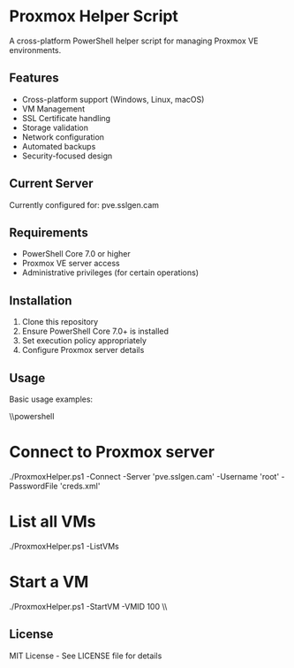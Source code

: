 # Proxmox Helper Script

A cross-platform PowerShell helper script for managing Proxmox VE environments.

## Features

- Cross-platform support (Windows, Linux, macOS)
- VM Management
- SSL Certificate handling
- Storage validation
- Network configuration
- Automated backups
- Security-focused design

## Current Server

Currently configured for: pve.sslgen.cam

## Requirements

- PowerShell Core 7.0 or higher
- Proxmox VE server access
- Administrative privileges (for certain operations)

## Installation

1. Clone this repository
2. Ensure PowerShell Core 7.0+ is installed
3. Set execution policy appropriately
4. Configure Proxmox server details

## Usage

Basic usage examples:

\\\powershell
# Connect to Proxmox server
./ProxmoxHelper.ps1 -Connect -Server 'pve.sslgen.cam' -Username 'root' -PasswordFile 'creds.xml'

# List all VMs
./ProxmoxHelper.ps1 -ListVMs

# Start a VM
./ProxmoxHelper.ps1 -StartVM -VMID 100
\\\

## License

MIT License - See LICENSE file for details


